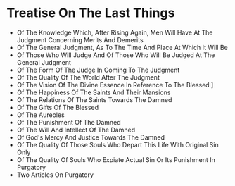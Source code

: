 # Treatise On The Last Things

* Of The Knowledge Which, After Rising Again, Men Will Have At The Judgment Concerning Merits And Demerits
* Of The General Judgment, As To The Time And Place At Which It Will Be
* Of Those Who Will Judge And Of Those Who Will Be Judged At The General Judgment
* Of The Form Of The Judge In Coming To The Judgment
* Of The Quality Of The World After The Judgment
* Of The Vision Of The Divine Essence In Reference To The Blessed ]
* Of The Happiness Of The Saints And Their Mansions
* Of The Relations Of The Saints Towards The Damned
* Of The Gifts Of The Blessed
* Of The Aureoles
* Of The Punishment Of The Damned
* Of The Will And Intellect Of The Damned
* Of God's Mercy And Justice Towards The Damned
* Of The Quality Of Those Souls Who Depart This Life With Original Sin Only
* Of The Quality Of Souls Who Expiate Actual Sin Or Its Punishment In Purgatory
* Two Articles On Purgatory